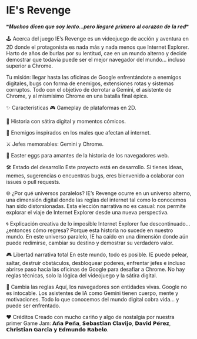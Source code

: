 
# IE's Revenge 

❞𝑴𝒖𝒄𝒉𝒐𝒔 𝒅𝒊𝒄𝒆𝒏 𝒒𝒖𝒆 𝒔𝒐𝒚 𝒍𝒆𝒏𝒕𝒐...𝒑𝒆𝒓𝒐 𝒍𝒍𝒆𝒈𝒂𝒓𝒆́ 𝒑𝒓𝒊𝒎𝒆𝒓𝒐 𝒂𝒍 𝒄𝒐𝒓𝒂𝒛𝒐́𝒏 𝒅𝒆 𝒍𝒂 𝒓𝒆𝒅❞   

🕹️ Acerca del juego
IE’s Revenge es un videojuego de acción y aventura en 2D donde el protagonista es nada más y nada menos que Internet Explorer. Harto de años de burlas por su lentitud, cae en un mundo alterno y decide demostrar que todavía puede ser el mejor navegador del mundo... incluso superior a Chrome.

Tu misión: llegar hasta las oficinas de Google enfrentándote a enemigos digitales, bugs con forma de enemigos, extensiones rotas y sistemas corruptos. Todo con el objetivo de derrotar a Gemini, el asistente de Chrome, y al mismísimo Chrome en una batalla final épica.

✨ Características
🎮 Gameplay de plataformas en 2D.

🧠 Historia con sátira digital y momentos cómicos.

👾 Enemigos inspirados en los males que afectan al internet.

⚔️ Jefes memorables: Gemini y Chrome.

🖤 Easter eggs para amantes de la historia de los navegadores web.


🛠️ Estado del desarrollo
Este proyecto está en desarrollo. Si tienes ideas, memes, sugerencias o encuentras bugs, eres bienvenido a colaborar con issues o pull requests.

🌐 ¿Por qué universos paralelos?
IE’s Revenge ocurre en un universo alterno, una dimensión digital donde las reglas del internet tal como lo conocemos han sido distorsionadas. Esta elección narrativa no es casual: nos permite explorar el viaje de Internet Explorer desde una nueva perspectiva.

🌀 Explicación creativa de lo imposible
Internet Explorer fue descontinuado… ¿entonces cómo regresa? Porque esta historia no sucede en nuestro mundo. En este universo paralelo, IE ha caído en una dimensión donde aún puede redimirse, cambiar su destino y demostrar su verdadero valor.

🎮 Libertad narrativa total
En este mundo, todo es posible. IE puede pelear, saltar, destruir obstáculos, desbloquear poderes, enfrentar jefes e incluso abrirse paso hacia las oficinas de Google para desafiar a Chrome. No hay reglas técnicas, solo la lógica del videojuego y la sátira digital.

🧬 Cambia las reglas
Aquí, los navegadores son entidades vivas. Google no es intocable. Los asistentes de IA como Gemini tienen cuerpo, mente y motivaciones. Todo lo que conocemos del mundo digital cobra vida… y puede ser enfrentado.

❤️ Créditos
Creado con mucho cariño y algo de nostalgia por nuestra primer Game Jam: 𝗔𝗻̃𝗮 𝗣𝗲𝗻̃𝗮, 𝗦𝗲𝗯𝗮𝘀𝘁𝗶𝗮𝗻 𝗖𝗹𝗮𝘃𝗶𝗷𝗼, 𝗗𝗮𝘃𝗶𝗱 𝗣𝗲́𝗿𝗲𝘇, 𝗖𝗵𝗿𝗶𝘀𝘁𝗶𝗮𝗻 𝗚𝗮𝗿𝗰𝗶́𝗮 𝘆 𝗘𝗱𝗺𝘂𝗻𝗱𝗼 𝗥𝗮𝗯𝗲𝗹𝗼.
